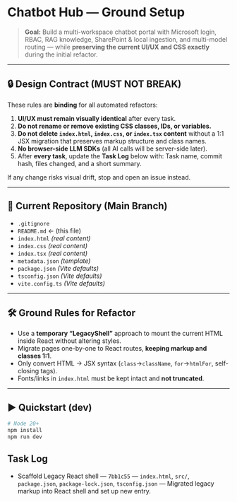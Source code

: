 # Chatbot Hub — Ground Setup

> **Goal:** Build a multi-workspace chatbot portal with Microsoft login, RBAC, RAG knowledge, SharePoint & local ingestion, and multi-model routing — while **preserving the current UI/UX and CSS exactly** during the initial refactor.

---

## 🔒 Design Contract (MUST NOT BREAK)

These rules are **binding** for all automated refactors:

1. **UI/UX must remain visually identical** after every task.
2. **Do not rename or remove existing CSS classes, IDs, or variables.**
3. **Do not delete `index.html`, `index.css`, or `index.tsx` content** without a 1:1 JSX migration that preserves markup structure and class names.
4. **No browser-side LLM SDKs** (all AI calls will be server-side later).
5. After **every task**, update the **Task Log** below with: Task name, commit hash, files changed, and a short summary.

If any change risks visual drift, stop and open an issue instead.

---

## 🧭 Current Repository (Main Branch)

- `.gitignore`
- `README.md` ← (this file)
- `index.html` *(real content)*
- `index.css` *(real content)*
- `index.tsx` *(real content)*
- `metadata.json` *(template)*
- `package.json` *(Vite defaults)*
- `tsconfig.json` *(Vite defaults)*
- `vite.config.ts` *(Vite defaults)*

---

## 🛠️ Ground Rules for Refactor

- Use a **temporary “LegacyShell”** approach to mount the current HTML inside React without altering styles.
- Migrate pages one-by-one to React routes, **keeping markup and classes 1:1**.
- Only convert HTML → JSX syntax (`class`→`className`, `for`→`htmlFor`, self-closing tags).
- Fonts/links in `index.html` must be kept intact and **not truncated**.

---

## ▶️ Quickstart (dev)

```bash
# Node 20+
npm install
npm run dev
```

## Task Log

- Scaffold Legacy React shell — `7bb1c55` — `index.html`, `src/`, `package.json`, `package-lock.json`, `tsconfig.json` — Migrated legacy markup into React shell and set up new entry.
